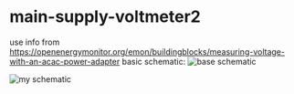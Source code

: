 # main-supply-voltmeter2
use info from https://openenergymonitor.org/emon/buildingblocks/measuring-voltage-with-an-acac-power-adapter
basic schematic:
![base schematic](https://learn.openenergymonitor.org/electricity-monitoring/voltage-sensing/files/Arduino-AC-voltage-input-1.png)

![my schematic](https://4.bp.blogspot.com/-qAIhNXoc7Gg/V-jeaAFrElI/AAAAAAAAQ8A/Hnlzby-y_-8-2FpbTDokqDAABZV3sb1TQCLcB/s1600/releu_protectie_tensiune_emonlib_ver2.png)
